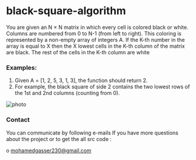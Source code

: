 # black-square-algorithm

You are given an N × N matrix in which every cell is colored black or white. 
Columns are numbered from 0 to N-1 (from left to right). This coloring is represented by a non-empty array of integers A. 
If the K-th number in the array is equal to X then the X lowest cells in the K-th column of the matrix are black. 
The rest of the cells in the K-th column are white

### Examples:
1. Given A = [1, 2, 5, 3, 1, 3],  the function should return 2.
2. For example, the black square of side 2 contains the two lowest rows of the 1st and 2nd columns (counting from 0).

![photo](https://github.com/mohamed-gasser/black-square-algorithm/assets/102036714/9c171af5-241e-404b-99a5-062201eac8ed)

### Contact
You can communicate by following e-mails If you have more questions about the project or to get the all src code :


o mohamedgasser230@gmail.com

